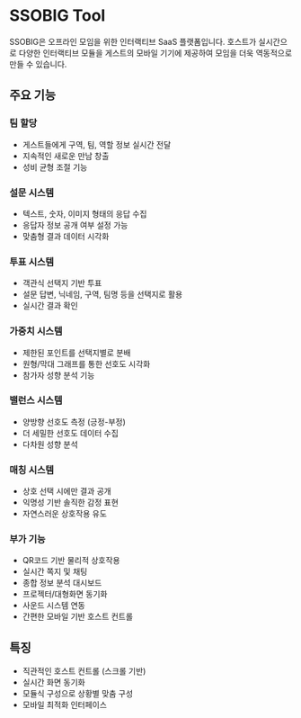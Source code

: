 # SSOBIG Tool

SSOBIG은 오프라인 모임을 위한 인터랙티브 SaaS 플랫폼입니다. 호스트가 실시간으로 다양한 인터랙티브 모듈을 게스트의 모바일 기기에 제공하여 모임을 더욱 역동적으로 만들 수 있습니다.

## 주요 기능

### 팀 할당
- 게스트들에게 구역, 팀, 역할 정보 실시간 전달
- 지속적인 새로운 만남 창출
- 성비 균형 조절 기능

### 설문 시스템
- 텍스트, 숫자, 이미지 형태의 응답 수집
- 응답자 정보 공개 여부 설정 가능
- 맞춤형 결과 데이터 시각화

### 투표 시스템
- 객관식 선택지 기반 투표
- 설문 답변, 닉네임, 구역, 팀명 등을 선택지로 활용
- 실시간 결과 확인

### 가중치 시스템
- 제한된 포인트를 선택지별로 분배
- 원형/막대 그래프를 통한 선호도 시각화
- 참가자 성향 분석 기능

### 밸런스 시스템
- 양방향 선호도 측정 (긍정-부정)
- 더 세밀한 선호도 데이터 수집
- 다차원 성향 분석

### 매칭 시스템
- 상호 선택 시에만 결과 공개
- 익명성 기반 솔직한 감정 표현
- 자연스러운 상호작용 유도

### 부가 기능
- QR코드 기반 물리적 상호작용
- 실시간 쪽지 및 채팅
- 종합 정보 분석 대시보드
- 프로젝터/대형화면 동기화
- 사운드 시스템 연동
- 간편한 모바일 기반 호스트 컨트롤

## 특징
- 직관적인 호스트 컨트롤 (스크롤 기반)
- 실시간 화면 동기화
- 모듈식 구성으로 상황별 맞춤 구성
- 모바일 최적화 인터페이스
